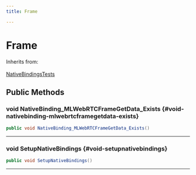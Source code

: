 ```yaml
---
title: Frame

---
```


# Frame







Inherits from: <br></br>[NativeBindingsTests](/versioned_docs/version-14-Jun-2023/unity-api/api/UnitySDKEditorTests/UnitySDKEditorTests.NativeBindingsTests.md)




## Public Methods

### void NativeBinding_MLWebRTCFrameGetData_Exists {#void-nativebinding-mlwebrtcframegetdata-exists}

```csharp
public void NativeBinding_MLWebRTCFrameGetData_Exists()
```






-----------

### void SetupNativeBindings {#void-setupnativebindings}

```csharp
public void SetupNativeBindings()
```






-----------


